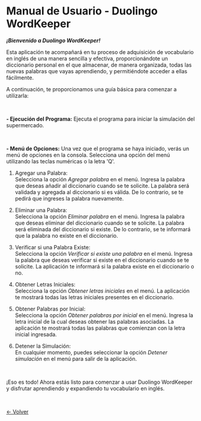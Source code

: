 # Manual de Usuario - Duolingo WordKeeper


**_¡Bienvenido a Duolingo WordKeeper!_**

Esta aplicación te acompañará en tu proceso de adquisición de vocabulario en inglés de una manera sencilla y efectiva, proporcionándote un diccionario personal en el que almacenar, de manera organizada, todas las nuevas palabras que vayas aprendiendo, y permitiéndote acceder a ellas fácilmente. 

A continuación, te proporcionamos una guía básica para comenzar a utilizarla:

<br>

**- Ejecución del Programa:**
Ejecuta el programa para iniciar la simulación del supermercado.

<br>

**- Menú de Opciones:**
Una vez que el programa se haya iniciado, verás un menú de opciones en la consola. 
Selecciona una opción del menú utilizando las teclas numéricas o la letra 'Q'.

1. Agregar una Palabra:<br>
Selecciona la opción _Agregar palabra_ en el menú.
Ingresa la palabra que deseas añadir al diccionario cuando se te solicite.
La palabra será validada y agregada al diccionario si es válida. De lo contrario, se te pedirá que ingreses la palabra nuevamente.

2. Eliminar una Palabra:<br>
Selecciona la opción _Eliminar palabra_ en el menú.
Ingresa la palabra que deseas eliminar del diccionario cuando se te solicite.
La palabra será eliminada del diccionario si existe. De lo contrario, se te informará que la palabra no existe en el diccionario.

3. Verificar si una Palabra Existe:<br>
Selecciona la opción _Verificar si existe una palabra_ en el menú.
Ingresa la palabra que deseas verificar si existe en el diccionario cuando se te solicite.
La aplicación te informará si la palabra existe en el diccionario o no.

4. Obtener Letras Iniciales:<br>
Selecciona la opción _Obtener letras iniciales_ en el menú.
La aplicación te mostrará todas las letras iniciales presentes en el diccionario.

5. Obtener Palabras por Inicial:<br>
Selecciona la opción _Obtener palabras por inicial_ en el menú.
Ingresa la letra inicial de la cual deseas obtener las palabras asociadas.
La aplicación te mostrará todas las palabras que comienzan con la letra inicial ingresada.

6. Detener la Simulación:<br>
En cualquier momento, puedes seleccionar la opción _Detener simulación_ en el menú para salir de la aplicación.

<br>

¡Eso es todo! Ahora estás listo para comenzar a usar Duolingo WordKeeper y disfrutar aprendiendo y expandiendo tu vocabulario en inglés.

<br>

[<- Volver](../README.md)
